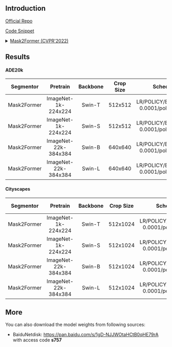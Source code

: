 ## Introduction

<a href="https://github.com/facebookresearch/Mask2Former">Official Repo</a>

<a href="https://github.com/SegmentationBLWX/sssegmentation/blob/main/ssseg/modules/models/segmentors/mask2former/mask2former.py">Code Snippet</a>

<details>
<summary align="left"><a href="https://arxiv.org/pdf/2112.01527.pdf">Mask2Former (CVPR'2022)</a></summary>

```latex
@inproceedings{cheng2021mask2former,
    title={Masked-attention Mask Transformer for Universal Image Segmentation},
    author={Bowen Cheng and Ishan Misra and Alexander G. Schwing and Alexander Kirillov and Rohit Girdhar},
    journal={CVPR},
    year={2022}
}
```

</details>


## Results

#### ADE20k

| Segmentor      | Pretrain               | Backbone            | Crop Size  | Schedule                               | Train/Eval Set  | mIoU   | Download                                                                                                                                                                                                                                                                                                                                                                                                      |
| :-:            | :-:                    | :-:                 | :-:        | :-:                                    | :-:             | :-:    | :-:                                                                                                                                                                                                                                                                                                                                                                                                           |
| Mask2Former    | ImageNet-1k-224x224    | Swin-T              | 512x512    | LR/POLICY/BS/EPOCH: 0.0001/poly/16/130 | train/val       | 49.20% | [cfg](https://raw.githubusercontent.com/SegmentationBLWX/sssegmentation/main/ssseg/configs/mask2former/mask2former_swintiny_ade20k.py) &#124; [model](https://github.com/SegmentationBLWX/modelstore/releases/download/ssseg_mask2former/mask2former_swintiny_ade20k.pth) &#124; [log](https://github.com/SegmentationBLWX/modelstore/releases/download/ssseg_mask2former/mask2former_swintiny_ade20k.log)    |
| Mask2Former    | ImageNet-1k-224x224    | Swin-S              | 512x512    | LR/POLICY/BS/EPOCH: 0.0001/poly/16/130 | train/val       |        | [cfg](https://raw.githubusercontent.com/SegmentationBLWX/sssegmentation/main/ssseg/configs/mask2former/mask2former_swinsmall_ade20k.py) &#124; [model](https://github.com/SegmentationBLWX/modelstore/releases/download/ssseg_mask2former/mask2former_swinsmall_ade20k.pth) &#124; [log](https://github.com/SegmentationBLWX/modelstore/releases/download/ssseg_mask2former/mask2former_swinsmall_ade20k.log) |
| Mask2Former    | ImageNet-22k-384x384   | Swin-B              | 640x640    | LR/POLICY/BS/EPOCH: 0.0001/poly/16/130 | train/val       | 54.13% | [cfg](https://raw.githubusercontent.com/SegmentationBLWX/sssegmentation/main/ssseg/configs/mask2former/mask2former_swinbase_ade20k.py) &#124; [model](https://github.com/SegmentationBLWX/modelstore/releases/download/ssseg_mask2former/mask2former_swinbase_ade20k.pth) &#124; [log](https://github.com/SegmentationBLWX/modelstore/releases/download/ssseg_mask2former/mask2former_swinbase_ade20k.log)    |
| Mask2Former    | ImageNet-22k-384x384   | Swin-L              | 640x640    | LR/POLICY/BS/EPOCH: 0.0001/poly/16/130 | train/val       | 56.30% | [cfg](https://raw.githubusercontent.com/SegmentationBLWX/sssegmentation/main/ssseg/configs/mask2former/mask2former_swinlarge_ade20k.py) &#124; [model](https://github.com/SegmentationBLWX/modelstore/releases/download/ssseg_mask2former/mask2former_swinlarge_ade20k.pth) &#124; [log](https://github.com/SegmentationBLWX/modelstore/releases/download/ssseg_mask2former/mask2former_swinlarge_ade20k.log) |

#### Cityscapes

| Segmentor      | Pretrain               | Backbone             | Crop Size  | Schedule                                | Train/Eval Set  | mIoU   | Download                                                                                                                                                                                                                                                                                                                                                                                                                  |
| :-:            | :-:                    | :-:                  | :-:        | :-:                                     | :-:             | :-:    | :-:                                                                                                                                                                                                                                                                                                                                                                                                                       |
| Mask2Former    | ImageNet-1k-224x224    | Swin-T               | 512x1024   | LR/POLICY/BS/EPOCH: 0.0001/poly/16/500  | train/val       | 82.10% | [cfg](https://raw.githubusercontent.com/SegmentationBLWX/sssegmentation/main/ssseg/configs/mask2former/mask2former_swintiny_cityscapes.py) &#124; [model](https://github.com/SegmentationBLWX/modelstore/releases/download/ssseg_mask2former/mask2former_swintiny_cityscapes.pth) &#124; [log](https://github.com/SegmentationBLWX/modelstore/releases/download/ssseg_mask2former/mask2former_swintiny_cityscapes.log)    |
| Mask2Former    | ImageNet-1k-224x224    | Swin-S               | 512x1024   | LR/POLICY/BS/EPOCH: 0.0001/poly/16/500  | train/val       | 82.65% | [cfg](https://raw.githubusercontent.com/SegmentationBLWX/sssegmentation/main/ssseg/configs/mask2former/mask2former_swinsmall_cityscapes.py) &#124; [model](https://github.com/SegmentationBLWX/modelstore/releases/download/ssseg_mask2former/mask2former_swinsmall_cityscapes.pth) &#124; [log](https://github.com/SegmentationBLWX/modelstore/releases/download/ssseg_mask2former/mask2former_swinsmall_cityscapes.log) |
| Mask2Former    | ImageNet-22k-384x384   | Swin-B               | 512x1024   | LR/POLICY/BS/EPOCH: 0.0001/poly/16/500  | train/val       | 83.62% | [cfg](https://raw.githubusercontent.com/SegmentationBLWX/sssegmentation/main/ssseg/configs/mask2former/mask2former_swinbase_cityscapes.py) &#124; [model](https://github.com/SegmentationBLWX/modelstore/releases/download/ssseg_mask2former/mask2former_swinbase_cityscapes.pth) &#124; [log](https://github.com/SegmentationBLWX/modelstore/releases/download/ssseg_mask2former/mask2former_swinbase_cityscapes.log)    |
| Mask2Former    | ImageNet-22k-384x384   | Swin-L               | 512x1024   | LR/POLICY/BS/EPOCH: 0.0001/poly/16/500  | train/val       | 83.79% | [cfg](https://raw.githubusercontent.com/SegmentationBLWX/sssegmentation/main/ssseg/configs/mask2former/mask2former_swinlarge_cityscapes.py) &#124; [model](https://github.com/SegmentationBLWX/modelstore/releases/download/ssseg_mask2former/mask2former_swinlarge_cityscapes.pth) &#124; [log](https://github.com/SegmentationBLWX/modelstore/releases/download/ssseg_mask2former/mask2former_swinlarge_cityscapes.log) |


## More

You can also download the model weights from following sources:

- BaiduNetdisk: https://pan.baidu.com/s/1gD-NJJWOtaHCtB0qHE79rA with access code **s757**